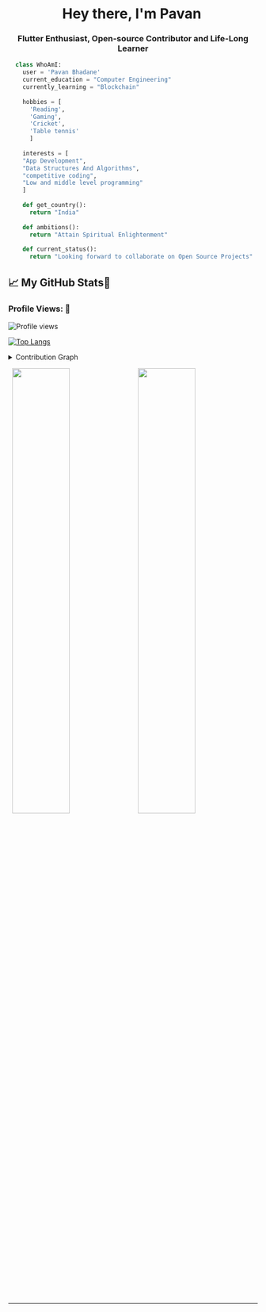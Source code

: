 <h1 align="center">Hey there, I'm Pavan<img src="https://raw.githubusercontent.com/MartinHeinz/MartinHeinz/master/wave.gif" width="5px"></h1>

<h3 align="center">Flutter Enthusiast, Open-source Contributor and Life-Long Learner</h3>


```python
  class WhoAmI:
    user = 'Pavan Bhadane'
    current_education = "Computer Engineering"
    currently_learning = "Blockchain"
    
    hobbies = [ 
      'Reading',
      'Gaming',
      'Cricket',
      'Table tennis'
      ]
      
    interests = [
    "App Development",
    "Data Structures And Algorithms",
    "competitive coding",
    "Low and middle level programming"
    ]
    
    def get_country():
      return "India"
      
    def ambitions():
      return "Attain Spiritual Enlightenment"
      
    def current_status():
      return "Looking forward to collaborate on Open Source Projects"
 ```




  
## &#x1f4c8; My GitHub Stats🎯
 
<h3 align="left">Profile Views: 🧐</h3>
  
![Profile views](https://gpvc.arturio.dev/Pavan49719)

[![Top Langs](https://github-readme-stats.vercel.app/api/top-langs/?username=Pavan49719&theme=chartreuse-dark)](https://github.com/anuraghazra/github-readme-stats)
  
<details><summary>Contribution Graph</summary>
<p align="left">
<img width="90%" src="https://activity-graph.herokuapp.com/graph?username=Pavan49719&theme=chartreuse-dark&no-frame=false" /></p>
</details>

  

<p align="left">
  <img width="48%" src="https://github-readme-stats.vercel.app/api?username=Pavan49719&show_icons=true&theme=chartreuse-dark&count_private=true&include_all_commits=true" /> 
  <img width="48%" src="https://github-readme-streak-stats.herokuapp.com/?user=Pavan49719&theme=chartreuse-dark" />
</p>  


  

-----
